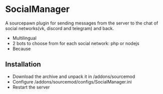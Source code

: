 # SocialManager

A sourcepawn plugin for sending messages from the server to the chat of social networks(vk, discord and telegram) and back.

- Multilingual
- 2 bots to choose from for each social network: php or nodejs
- Because

## Installation
- Download the archive and unpack it in /addons/sourcemod
- Configure /addons/sourcemod/configs/SocialManager.ini
- Restart the server
